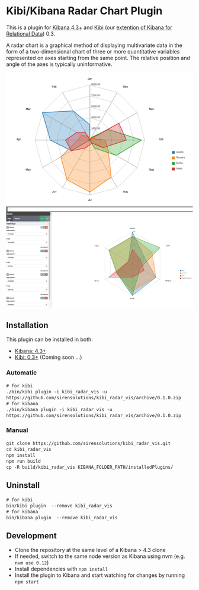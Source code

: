 # Kibi/Kibana Radar Chart Plugin

This is a plugin for [Kibana 4.3+](https://www.elastic.co/products/kibana) and [Kibi](http://siren.solutions/kibi) (our [extention of Kibana for Relational Data](https://www.linkedin.com/pulse/extending-elasticsearch-kibana-do-data-intelligence-kibi-tummarello)) 0.3.

A radar chart is a graphical method of displaying multivariate data in the form of a two-dimensional chart of three or more quantitative variables represented on axes starting from the same point. The relative position and angle of the axes is typically uninformative.

![image](img/radar.png)
![image](img/kibana.png)

## Installation

This plugin can be installed in both:
 
 * [Kibana: 4.3+](https://www.elastic.co/downloads/past-releases/kibana-4-3-0)
 * [Kibi: 0.3+](https://siren.solutions/kibi) (Coming soon ...)

### Automatic

```
# for kibi
./bin/kibi plugin -i kibi_radar_vis -u  https://github.com/sirensolutions/kibi_radar_vis/archive/0.1.0.zip
# for kibana
./bin/kibana plugin -i kibi_radar_vis -u  https://github.com/sirensolutions/kibi_radar_vis/archive/0.1.0.zip
```

### Manual

```
git clone https://github.com/sirensolutions/kibi_radar_vis.git
cd kibi_radar_vis
npm install
npm run build
cp -R build/kibi_radar_vis KIBANA_FOLDER_PATH/installedPlugins/
```

## Uninstall

```
# for kibi
bin/kibi plugin  --remove kibi_radar_vis
# for kibana
bin/kibana plugin  --remove kibi_radar_vis
```

## Development

- Clone the repository at the same level of a Kibana > 4.3 clone
- If needed, switch to the same node version as Kibana using nvm 
  (e.g. `nvm use 0.12`)
- Install dependencies with `npm install`
- Install the plugin to Kibana and start watching for changes by running 
  `npm start`
